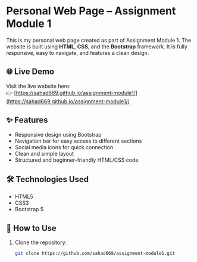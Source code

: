 # Personal Web Page – Assignment Module 1

This is my personal web page created as part of Assignment Module 1. The website is built using **HTML**, **CSS**, and the **Bootstrap** framework. It is fully responsive, easy to navigate, and features a clean design.

## 🌐 Live Demo

Visit the live website here:  
👉 [https://sahad669.github.io/assignment-module1/](https://sahad669.github.io/assignment-module1/)

## ✨ Features

- Responsive design using Bootstrap
- Navigation bar for easy access to different sections
- Social media icons for quick connection
- Clean and simple layout
- Structured and beginner-friendly HTML/CSS code

## 🛠️ Technologies Used

- HTML5
- CSS3
- Bootstrap 5

## 📂 How to Use

1. Clone the repository:
   ```bash
   git clone https://github.com/sahad669/assignment-module1.git
